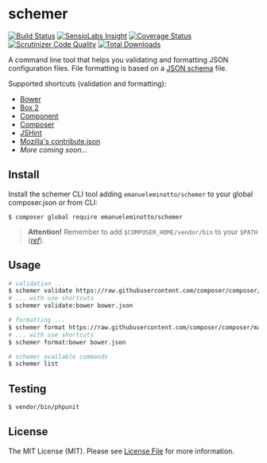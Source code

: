 schemer
=======

[![Build Status](https://img.shields.io/travis/EmanueleMinotto/schemer.svg?style=flat)](https://travis-ci.org/EmanueleMinotto/schemer)
[![SensioLabs Insight](https://img.shields.io/sensiolabs/i/8e5d5efc-7175-4bf0-b164-74f3fc4bd3bf.svg?style=flat)](https://insight.sensiolabs.com/projects/8e5d5efc-7175-4bf0-b164-74f3fc4bd3bf)
[![Coverage Status](https://img.shields.io/coveralls/EmanueleMinotto/schemer.svg?style=flat)](https://coveralls.io/r/EmanueleMinotto/schemer)
[![Scrutinizer Code Quality](https://img.shields.io/scrutinizer/g/EmanueleMinotto/schemer.svg?style=flat)](https://scrutinizer-ci.com/g/EmanueleMinotto/schemer/)
[![Total Downloads](https://img.shields.io/packagist/dt/emanueleminotto/schemer.svg?style=flat)](https://packagist.org/packages/emanueleminotto/schemer)

A command line tool that helps you validating and formatting JSON configuration files.
File formatting is based on a [JSON schema](http://json-schema.org/) file.

Supported shortcuts (validation and formatting):

 * [Bower](http://bower.io/)
 * [Box 2](http://box-project.org/)
 * [Component](https://github.com/componentjs/guide)
 * [Composer](https://getcomposer.org/)
 * [JSHint](http://jshint.com/)
 * [Mozilla's contribute.json](https://contribute.paas.allizom.org/)
 * *More coming soon...*

Install
-------

Install the schemer CLI tool adding `emanueleminotto/schemer` to your global composer.json or from CLI:

```
$ composer global require emanueleminotto/schemer
```

> **Attention!** Remember to add `$COMPOSER_HOME/vendor/bin` to your `$PATH` (*[ref](https://getcomposer.org/doc/03-cli.md#global)*).

## Usage

``` bash
# validation ...
$ schemer validate https://raw.githubusercontent.com/composer/composer/master/res/composer-schema.json composer.json
# ... with use shortcuts
$ schemer validate:bower bower.json

# formatting ...
$ schemer format https://raw.githubusercontent.com/composer/composer/master/res/composer-schema.json composer.json
# ... with use shortcuts
$ schemer format:bower bower.json

# schemer available commands
$ schemer list
```

## Testing

``` bash
$ vendor/bin/phpunit
```

## License

The MIT License (MIT). Please see [License File](LICENSE) for more information.

